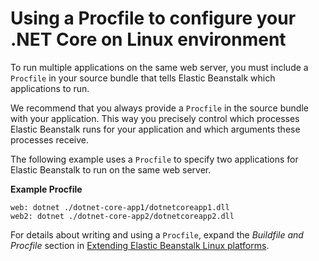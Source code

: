 # Using a Procfile to configure your \.NET Core on Linux environment<a name="dotnet-linux-procfile"></a>

To run multiple applications on the same web server, you must include a `Procfile` in your source bundle that tells Elastic Beanstalk which applications to run\.

We recommend that you always provide a `Procfile` in the source bundle with your application\. This way you precisely control which processes Elastic Beanstalk runs for your application and which arguments these processes receive\.

The following example uses a `Procfile` to specify two applications for Elastic Beanstalk to run on the same web server\.

**Example Procfile**  

```
web: dotnet ./dotnet-core-app1/dotnetcoreapp1.dll
web2: dotnet ./dotnet-core-app2/dotnetcoreapp2.dll
```

For details about writing and using a `Procfile`, expand the *Buildfile and Procfile* section in [Extending Elastic Beanstalk Linux platforms](platforms-linux-extend.md)\.
